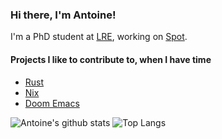 ### Hi there, I'm Antoine!

I'm a PhD student at [LRE](https://www.lre.epita.fr), working on [Spot](https://spot.lre.epita.fr).

#### Projects I like to contribute to, when I have time

- [Rust](https://github.com/rust-lang/rust)
- [Nix](https://github.com/NixOS/nixpkgs)
- [Doom Emacs](https://github.com/hlissner/doom-emacs)

![Antoine's github stats](https://github-readme-stats.vercel.app/api?username=alarsyo&hide_border=true)
![Top Langs](https://github-readme-stats.vercel.app/api/top-langs/?username=alarsyo&hide=css,html&layout=compact)

<!--
**alarsyo/alarsyo** is a ✨ _special_ ✨ repository because its `README.md` (this file) appears on your GitHub profile.

Here are some ideas to get you started:

- 🔭 I’m currently working on ...
- 🌱 I’m currently learning ...
- 👯 I’m looking to collaborate on ...
- 🤔 I’m looking for help with ...
- 💬 Ask me about ...
- 📫 How to reach me: ...
- 😄 Pronouns: ...
- ⚡ Fun fact: ...
-->
